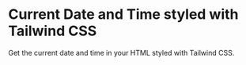 # Current Date and Time styled with Tailwind CSS

Get the current date and time in your HTML styled with Tailwind CSS.
